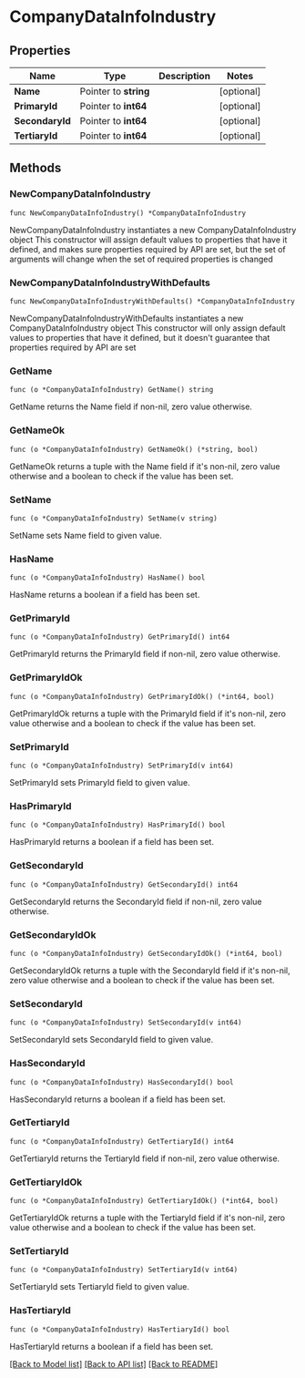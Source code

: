 # CompanyDataInfoIndustry

## Properties

Name | Type | Description | Notes
------------ | ------------- | ------------- | -------------
**Name** | Pointer to **string** |  | [optional] 
**PrimaryId** | Pointer to **int64** |  | [optional] 
**SecondaryId** | Pointer to **int64** |  | [optional] 
**TertiaryId** | Pointer to **int64** |  | [optional] 

## Methods

### NewCompanyDataInfoIndustry

`func NewCompanyDataInfoIndustry() *CompanyDataInfoIndustry`

NewCompanyDataInfoIndustry instantiates a new CompanyDataInfoIndustry object
This constructor will assign default values to properties that have it defined,
and makes sure properties required by API are set, but the set of arguments
will change when the set of required properties is changed

### NewCompanyDataInfoIndustryWithDefaults

`func NewCompanyDataInfoIndustryWithDefaults() *CompanyDataInfoIndustry`

NewCompanyDataInfoIndustryWithDefaults instantiates a new CompanyDataInfoIndustry object
This constructor will only assign default values to properties that have it defined,
but it doesn't guarantee that properties required by API are set

### GetName

`func (o *CompanyDataInfoIndustry) GetName() string`

GetName returns the Name field if non-nil, zero value otherwise.

### GetNameOk

`func (o *CompanyDataInfoIndustry) GetNameOk() (*string, bool)`

GetNameOk returns a tuple with the Name field if it's non-nil, zero value otherwise
and a boolean to check if the value has been set.

### SetName

`func (o *CompanyDataInfoIndustry) SetName(v string)`

SetName sets Name field to given value.

### HasName

`func (o *CompanyDataInfoIndustry) HasName() bool`

HasName returns a boolean if a field has been set.

### GetPrimaryId

`func (o *CompanyDataInfoIndustry) GetPrimaryId() int64`

GetPrimaryId returns the PrimaryId field if non-nil, zero value otherwise.

### GetPrimaryIdOk

`func (o *CompanyDataInfoIndustry) GetPrimaryIdOk() (*int64, bool)`

GetPrimaryIdOk returns a tuple with the PrimaryId field if it's non-nil, zero value otherwise
and a boolean to check if the value has been set.

### SetPrimaryId

`func (o *CompanyDataInfoIndustry) SetPrimaryId(v int64)`

SetPrimaryId sets PrimaryId field to given value.

### HasPrimaryId

`func (o *CompanyDataInfoIndustry) HasPrimaryId() bool`

HasPrimaryId returns a boolean if a field has been set.

### GetSecondaryId

`func (o *CompanyDataInfoIndustry) GetSecondaryId() int64`

GetSecondaryId returns the SecondaryId field if non-nil, zero value otherwise.

### GetSecondaryIdOk

`func (o *CompanyDataInfoIndustry) GetSecondaryIdOk() (*int64, bool)`

GetSecondaryIdOk returns a tuple with the SecondaryId field if it's non-nil, zero value otherwise
and a boolean to check if the value has been set.

### SetSecondaryId

`func (o *CompanyDataInfoIndustry) SetSecondaryId(v int64)`

SetSecondaryId sets SecondaryId field to given value.

### HasSecondaryId

`func (o *CompanyDataInfoIndustry) HasSecondaryId() bool`

HasSecondaryId returns a boolean if a field has been set.

### GetTertiaryId

`func (o *CompanyDataInfoIndustry) GetTertiaryId() int64`

GetTertiaryId returns the TertiaryId field if non-nil, zero value otherwise.

### GetTertiaryIdOk

`func (o *CompanyDataInfoIndustry) GetTertiaryIdOk() (*int64, bool)`

GetTertiaryIdOk returns a tuple with the TertiaryId field if it's non-nil, zero value otherwise
and a boolean to check if the value has been set.

### SetTertiaryId

`func (o *CompanyDataInfoIndustry) SetTertiaryId(v int64)`

SetTertiaryId sets TertiaryId field to given value.

### HasTertiaryId

`func (o *CompanyDataInfoIndustry) HasTertiaryId() bool`

HasTertiaryId returns a boolean if a field has been set.


[[Back to Model list]](../README.md#documentation-for-models) [[Back to API list]](../README.md#documentation-for-api-endpoints) [[Back to README]](../README.md)


